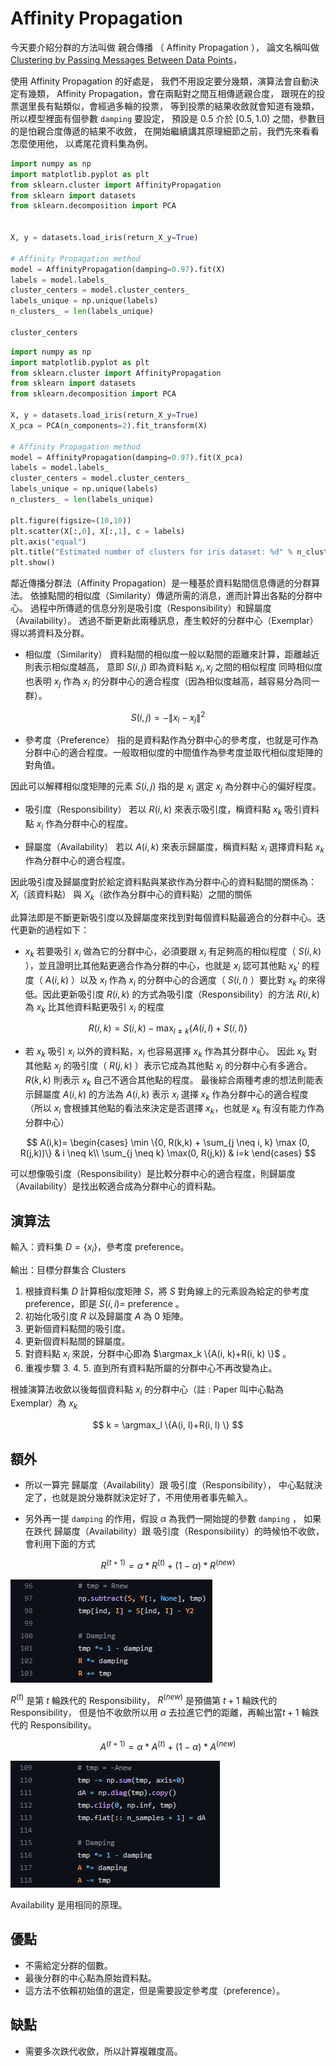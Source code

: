 

# Affinity Propagation

今天要介紹分群的方法叫做 親合傳播 （ Affinity Propagation ）， 
論文名稱叫做 [Clustering by Passing Messages Between Data Points](https://utstat.toronto.edu/reid/sta414/frey-affinity.pdf)，

使用 Affinity Propagation 的好處是，
我們不用設定要分幾類，演算法會自動決定有幾類，
Affinity Propagation，會在兩點對之間互相傳遞親合度，
跟現在的投票選里長有點類似，會經過多輪的投票，
等到投票的結果收斂就會知道有幾類，
所以模型裡面有個參數 ``damping`` 要設定，
預設是 $0.5$ 介於 $[0.5, 1.0)$ 之間，參數目的是怕親合度傳遞的結果不收斂，
在開始繼續講其原理細節之前，我們先來看看怎麼使用他，
以鳶尾花資料集為例。



```python 
import numpy as np
import matplotlib.pyplot as plt
from sklearn.cluster import AffinityPropagation
from sklearn import datasets
from sklearn.decomposition import PCA


X, y = datasets.load_iris(return_X_y=True)

# Affinity Propagation method
model = AffinityPropagation(damping=0.97).fit(X)
labels = model.labels_
cluster_centers = model.cluster_centers_
labels_unique = np.unique(labels)
n_clusters_ = len(labels_unique)

cluster_centers


```


```python 
import numpy as np
import matplotlib.pyplot as plt
from sklearn.cluster import AffinityPropagation
from sklearn import datasets
from sklearn.decomposition import PCA

X, y = datasets.load_iris(return_X_y=True)
X_pca = PCA(n_components=2).fit_transform(X)

# Affinity Propagation method
model = AffinityPropagation(damping=0.97).fit(X_pca)
labels = model.labels_
cluster_centers = model.cluster_centers_
labels_unique = np.unique(labels)
n_clusters_ = len(labels_unique)

plt.figure(figsize=(10,10))
plt.scatter(X[:,0], X[:,1], c = labels)
plt.axis("equal")
plt.title("Estimated number of clusters for iris dataset: %d" % n_clusters_)
plt.show()

```



鄰近傳播分群法（Affinity Propagation）是一種基於資料點間信息傳遞的分群算法。
依據點間的相似度（Similarity）傳遞所需的消息，進而計算出各點的分群中心。
過程中所傳遞的信息分別是吸引度（Responsibility）和歸屬度（Availability）。
透過不斷更新此兩種訊息，產生較好的分群中心（Exemplar）得以將資料及分群。


* 相似度（Similarity）
資料點間的相似度一般以點間的距離來計算，距離越近則表示相似度越高，
意即 $S(i, j)$ 即為資料點 $x_i, x_j$ 之間的相似程度
同時相似度也表明 $x_j$ 作為 $x_i$ 的分群中心的適合程度（因為相似度越高，越容易分為同一群）。

$$
S(i,j) = -\| x_i - x_j \|^2
$$

* 參考度（Preference）
指的是資料點作為分群中心的參考度，也就是可作為分群中心的適合程度。一般取相似度的中間值作為參考度並取代相似度矩陣的對角值。

因此可以解釋相似度矩陣的元素 $S(i, j)$ 指的是 $x_i$ 選定 $x_j$ 為分群中心的偏好程度。

* 吸引度（Responsibility）
若以 $R(i, k)$ 來表示吸引度，稱資料點 $x_k$ 吸引資料點 $x_i$ 作為分群中心的程度。

* 歸屬度（Availability）
若以 $A(i, k)$ 來表示歸屬度，稱資料點 $x_i$ 選擇資料點 $x_k$ 作為分群中心的適合程度。

因此吸引度及歸屬度對於給定資料點與某欲作為分群中心的資料點間的關係為： $X_i$（該資料點） 與 $X_k$（欲作為分群中心的資料點）之間的關係

此算法即是不斷更新吸引度以及歸屬度來找到對每個資料點最適合的分群中心。迭代更新的過程如下：

*  $x_k$ 若要吸引 $x_i$ 做為它的分群中心，必須要跟 $x_i$ 有足夠高的相似程度（ $S(i, k)$ ），並且證明比其他點更適合作為分群的中心，也就是 $x_i$ 認可其他點 $x_k'$ 的程度（ $A(i, k)$ ）以及 $x_l$ 作為 $x_i$ 的分群中心的合適度（ $S(i, l)$ ）要比對 $x_k$ 的來得低。因此更新吸引度 $R(i, k)$ 的方式為吸引度（Responsibility）的方法 $R(i, k)$ 為 $x_k$ 比其他資料點更吸引 $x_i$ 的程度

$$
R(i,k) = S(i,k) - \max_{l \neq k} \{A(i,l) + S(i,l)\}
$$


*  若 $x_k$ 吸引 $x_i$ 以外的資料點，$x_i$ 也容易選擇 $x_k$ 作為其分群中心。
因此 $x_k$ 對其他點 $x_j$ 的吸引度（ $R(j, k)$ ）表示它成為其他點 $x_j$ 的分群中心有多適合。 
$R(k, k)$ 則表示 $x_k$ 自己不適合其他點的程度。
最後綜合兩種考慮的想法則能表示歸屬度 $A(i, k)$ 的方法為 $A(i, k)$ 表示 $x_i$ 選擇 $x_k$ 作為分群中心的適合程度
（所以 $x_i$ 會根據其他點的看法來決定是否選擇 $x_k$，也就是 $x_k$ 有沒有能力作為分群中心）

$$
A(i,k)=
\begin{cases}
\min \{0, R(k,k) + \sum_{j \neq i, k} \max (0, R(j,k))\} & i \neq k\\
\sum_{j \neq k} \max(0, R(j,k)) & i=k
\end{cases}
$$

可以想像吸引度（Responsibility）是比較分群中心的適合程度，則歸屬度（Availability）是找出較適合成為分群中心的資料點。






## 演算法
輸入：資料集 $D = \{ x_i \}$，參考度 preference。

輸出：目標分群集合 Clusters

1. 根據資料集 $D$ 計算相似度矩陣 $S$，將 $S$ 對角線上的元素設為給定的參考度 preference，即是 $S(i, i) =$ preference 。
2. 初始化吸引度 $R$ 以及歸屬度 $A$ 為 0 矩陣。
3. 更新個資料點間的吸引度。
4. 更新個資料點間的歸屬度。
5. 對資料點 $x_i$ 來說，分群中心即為 $\argmax_k \{A(i, k)+R(i, k) \}$ 。
6. 重複步驟 3. 4. 5. 直到所有資料點所屬的分群中心不再改變為止。


根據演算法收歛以後每個資料點 $x_i$ 的分群中心（註 : Paper 叫中心點為 Exemplar）為 $x_k$ 

$$
k = \argmax_l \{A(i, l)+R(i, l) \}
$$


## 額外

* 所以一算完 歸屬度（Availability）跟 吸引度（Responsibility），
中心點就決定了，也就是說分幾群就決定好了，不用使用者事先輸入。

* 另外再一提 ``damping`` 的作用，假設 $\alpha$ 為我們一開始提的參數 ``damping`` ，
如果在跌代 歸屬度（Availability）跟 吸引度（Responsibility）的時候怕不收歛，會利用下面的方式

$$
R^{(t+1)} = \alpha * R^{(t)} + (1-\alpha) * R^{(new)}
$$

![damping update R](../../../images/scikit-learn_affinity_propagation_damping_update_R.png)

$R^{(t)}$ 是第 $t$ 輪跌代的 Responsibility， $R^{(new)}$ 是預備第 $t+1$ 輪跌代的 Responsibility，
但是怕不收歛所以用 $\alpha$ 去拉進它們的距離，再輸出當$t+1$ 輪跌代的 Responsibility。

$$
A^{(t+1)} = \alpha * A^{(t)} + (1-\alpha) * A^{(new)}
$$

![damping update R](../../../images/scikit-learn_affinity_propagation_damping_update_A.png)

Availability 是用相同的原理。


## 優點

* 不需給定分群的個數。
* 最後分群的中心點為原始資料點。
* 這方法不依賴初始值的選定，但是需要設定參考度（preference）。

## 缺點

* 需要多次跌代收歛，所以計算複雜度高。


